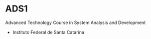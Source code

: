 # ADS1
Advanced Technology Course in System Analysis and Development
- Instituto Federal de Santa Catarina 
